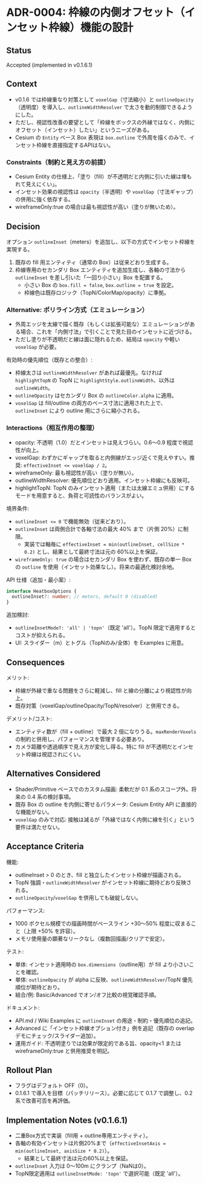 # ADR-0004: 枠線の内側オフセット（インセット枠線）機能の設計

## Status
Accepted (implemented in v0.1.6.1)

## Context
- v0.1.6 では枠線重なり対策として `voxelGap`（寸法縮小）と `outlineOpacity`（透明度）を導入し、`outlineWidthResolver` で太さを動的制御できるようにした。
- ただし、視認性改善の要望として「枠線をボックスの外縁ではなく、内側にオフセット（インセット）したい」というニーズがある。
- Cesium の `Entity` ベース Box 表現は `box.outline` で外周を描くのみで、インセット枠線を直接指定するAPIはない。

### Constraints（制約と見え方の前提）
- Cesium Entity の仕様上、「塗り（fill）が不透明だと内側に引いた線は埋もれて見えにくい」。
- インセット効果の視認性は `opacity`（半透明）や `voxelGap`（寸法ギャップ）の併用に強く依存する。
- wireframeOnly:true の場合は最も視認性が高い（塗りが無いため）。

## Decision
オプション `outlineInset`（meters）を追加し、以下の方式でインセット枠線を実現する。

1) 既存の fill 用エンティティ（通常の Box）は従来どおり生成する。
2) 枠線専用のセカンダリ Box エンティティを追加生成し、各軸の寸法から `outlineInset` を差し引いた「一回り小さい」Box を配置する。
   - 小さい Box の `box.fill = false`, `box.outline = true` を設定。
   - 枠線色は既存ロジック（TopN/ColorMap/opacity）に準拠。

### Alternative: ポリライン方式（エミュレーション）
- 外周エッジを太線で描く既存（もしくは拡張可能な）エミュレーションがある場合、これを「内側寸法」で引くことで見た目のインセットに近づける。
- ただし塗りが不透明だと線は面に隠れるため、結局は `opacity` や軽い `voxelGap` が必要。

有効時の優先順位（既存との整合）:
- 枠線太さは `outlineWidthResolver` があれば最優先。なければ `highlightTopN` の TopN に `highlightStyle.outlineWidth`、以外は `outlineWidth`。
- `outlineOpacity` はセカンダリ Box の `outlineColor.alpha` に適用。
- `voxelGap` は fill/outline の両方のベース寸法に適用された上で、`outlineInset` により outline 用にさらに縮小される。

### Interactions（相互作用の整理）
- opacity: 不透明（1.0）だとインセットは見えづらい。0.6〜0.9 程度で視認性が向上。
- voxelGap: わずかにギャップを取ると内側線がエッジ近くで見えやすい。推奨: `effectiveInset <= voxelGap / 2`。
- wireframeOnly: 最も視認性が高い（塗りが無い）。
- outlineWidthResolver: 優先順位どおり適用。インセット枠線にも反映可。
- highlightTopN: TopN のみインセット適用（または太線エミュ併用）にするモードを用意すると、負荷と可読性のバランスがよい。

境界条件:
- `outlineInset <= 0` で機能無効（従来どおり）。
- `outlineInset` は両側合計で各軸寸法の最大 40% まで（片側 20%）に制限。
  - 実装では軸毎に `effectiveInset = min(outlineInset, cellSize * 0.2)` とし、結果として最終寸法は元の 60%以上を保証。
- `wireframeOnly: true` の場合はセカンダリ Box を使わず、既存の単一 Box の `outline` を使用（インセット効果なし）。将来の最適化検討余地。

API 仕様（追加・最小案）:
```ts
interface HeatboxOptions {
  outlineInset?: number; // meters, default 0 (disabled)
}
```

追加検討:
- `outlineInsetMode?: 'all' | 'topn'`（既定 'all'）。TopN 限定で適用するとコストが抑えられる。
- UI: スライダー（m）とトグル（TopNのみ/全体）を Examples に用意。

## Consequences
メリット:
- 枠線が外縁で重なる問題をさらに軽減し、fill と線の分離により視認性が向上。
- 既存対策（voxelGap/outlineOpacity/TopN/resolver）と併用できる。

デメリット/コスト:
- エンティティ数が（fill + outline）で最大 2 倍になりうる。`maxRenderVoxels` の制約と併用し、パフォーマンスを管理する必要あり。
- カメラ距離や透過順序で見え方が変化し得る。特に fill が不透明だとインセット枠線は視認されにくい。

## Alternatives Considered
- Shader/Primitive ベースでのカスタム描画: 柔軟だが 0.1 系のスコープ外。将来の 0.4 系の検討事項。
- 既存 Box の outline を内側に寄せるパラメータ: Cesium Entity API に直接的な機能がない。
- `voxelGap` のみで対応: 接触は減るが「外縁ではなく内側に線を引く」という要件は満たせない。

## Acceptance Criteria
機能:
- outlineInset > 0 のとき、fill と独立したインセット枠線が描画される。
- TopN 強調・`outlineWidthResolver` がインセット枠線に期待どおり反映される。
- `outlineOpacity`/`voxelGap` を併用しても破綻しない。

パフォーマンス:
- 1000 ボクセル規模での描画時間がベースライン +30〜50% 程度に収まること（上限 +50% を許容）。
- メモリ使用量の顕著なリークなし（複数回描画/クリアで安定）。

テスト:
- 単体: インセット適用時の `box.dimensions`（outline用）が fill より小さいことを確認。
- 単体: `outlineOpacity` が alpha に反映、`outlineWidthResolver`/TopN 優先順位が期待どおり。
- 結合/例: Basic/Advanced でオン/オフ比較の視覚確認手順。

ドキュメント:
- API.md / Wiki Examples に `outlineInset` の用途・制約・優先順位の追記。
- Advanced に「インセット枠線オプション付き」例を追記（既存の overlap デモにチェック/スライダー追加）。
 - 運用ガイド: 不透明塗りでは効果が限定的である旨、opacity<1 または wireframeOnly:true と併用推奨を明記。

## Rollout Plan
- フラグはデフォルト OFF（0）。
- 0.1.6.1 で導入を目標（パッチリリース）。必要に応じて 0.1.7 で調整し、0.2 系で改善可否を再評価。

## Implementation Notes (v0.1.6.1)
- 二重Box方式で実装（fill用 + outline専用エンティティ）。
- 各軸の有効インセットは片側20%まで（`effectiveInsetAxis = min(outlineInset, axisSize * 0.2)`）。
  - 結果として最終寸法は元の60%以上を保証。
- `outlineInset` 入力は 0〜100m にクランプ（NaNは0）。
- TopN限定適用は `outlineInsetMode: 'topn'` で選択可能（既定 'all'）。
